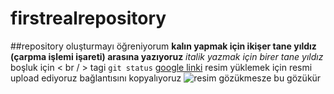 # firstrealrepository
##repository oluşturmayı öğreniyorum
**kalın yapmak için ikişer tane yıldız (çarpma işlemi işareti) arasına yazıyoruz**
*italik yazmak için birer tane yıldız*<br/> boşluk için < br / > tagi
`git status`
[google linki](https://www.google.com.tr/)
resim yüklemek için resmi upload ediyoruz bağlantısını kopyalıyoruz ![resim gözükmesze bu gözükür](bağlantı)
